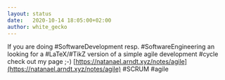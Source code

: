 ```yaml
---
layout: status
date:   2020-10-14 18:05:00+02:00
author: white_gecko
---
```


If you are doing #SoftwareDevelopment resp. #SoftwareEngineering an looking for a #LaTeX/#TikZ version of a simple agile development #cycle check out my page ;-) [https://natanael.arndt.xyz/notes/agile](https://natanael.arndt.xyz/notes/agile) #SCRUM #agile

